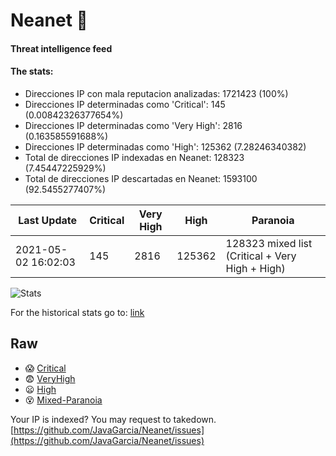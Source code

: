 # Neanet :hocho:
#### Threat intelligence feed
#### The stats:

- Direcciones IP con mala reputacion analizadas: 1721423 (100%)
- Direcciones IP determinadas como 'Critical':  145 (0.00842326377654%)
- Direcciones IP determinadas como 'Very High':  2816 (0.163585591688%)
- Direcciones IP determinadas como 'High':  125362 (7.28246340382)
- Total de direcciones IP indexadas en Neanet:  128323 (7.45447225929%)
- Total de direcciones IP descartadas en Neanet:  1593100 (92.5455277407%)

| Last Update | Critical | Very High | High | Paranoia |
| --- | --- | --- | --- | --- |
| 2021-05-02 16:02:03 | 145 | 2816 | 125362 | 128323 mixed list (Critical + Very High + High)|

![Stats](https://docs.google.com/spreadsheets/d/e/2PACX-1vSnaNMIXVabIpDJjufMlzH7poXnshF3mgd8Is1g9ytUEzVsP5my4Trn8f-xkoLLQ38xpL3HtmUexLo6/pubchart?oid=501124687&format=image)

For the historical stats go to: [link](/stats.csv)
## Raw
- :scream: [Critical](https://raw.githubusercontent.com/JavaGarcia/Neanet/master/blacklists/neanet_critical.txt)
- :fearful: [VeryHigh](https://raw.githubusercontent.com/JavaGarcia/Neanet/master/blacklists/neanet_veryHigh.txtt)
- :frowning: [High](https://raw.githubusercontent.com/JavaGarcia/Neanet/master/blacklists/neanet_high.txt)
- :dizzy_face: [Mixed-Paranoia](https://raw.githubusercontent.com/JavaGarcia/Neanet/master/blacklists/neanet_all.txt)


Your IP is indexed? You may request to takedown. [https://github.com/JavaGarcia/Neanet/issues](https://github.com/JavaGarcia/Neanet/issues)






























































































































































































































































































































































































































































































































































































































































































































































































































































































































































































































































































































































































































































































































































































































































































































































































































































































































































































































































































































































































































































































































































































































































































































































































































































































































































































































































































































































































































































































































































































































































































































































































































































































































































































































































































































































































































































































































































































































































































































































































































































































































































































































































































































































































































































































































































































































































































































































































































































































































































































































































































































































































































































































































































































































































































































































































































































































































































































































































































































































































































































































































































































































































